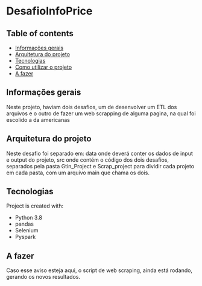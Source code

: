 # DesafioInfoPrice

## Table of contents
* [Informações gerais](#Informações-gerais)
* [Arquitetura do projeto](#arquitetura-do-projeto)
* [Tecnologias](#tecnologias)
* [Como utilizar o projeto](#como-utilizar-o-projeto)
* [A fazer](#a-fazer)

## Informações gerais
Neste projeto, haviam dois desafios, um de desenvolver um ETL dos arquivos e o outro de fazer um web scrapping de alguma pagina, na qual foi escolido a da americanas

## Arquitetura do projeto
Neste desafio foi separado em: data onde deverá conter os dados de input e output do projeto, src onde contém o código dos dois desafios, separados pela pasta Gtin_Project e Scrap_project para dividir cada projeto em cada pasta, com um arquivo main que chama os dois.

## Tecnologias
Project is created with:
* Python 3.8
* pandas
* Selenium
* Pyspark

## A fazer
Caso esse aviso esteja aqui, o script de web scraping, ainda está rodando, gerando os novos resultados.
